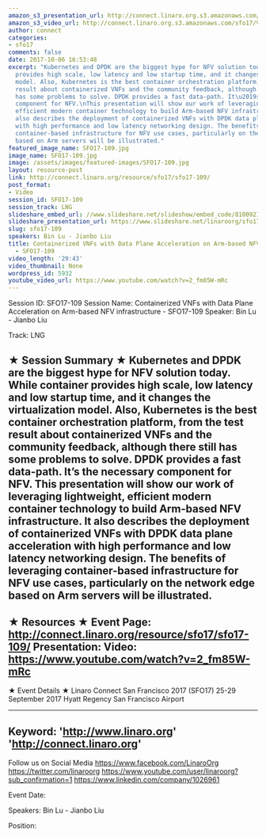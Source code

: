 ```yaml
---
amazon_s3_presentation_url: http://connect.linaro.org.s3.amazonaws.com/sfo17/Presentations/SFO17-109%20Containerized%20VNFs%20with%20Data%20Plane%20Acceleration%20on%20Arm%20platform.pdf
amazon_s3_video_url: http://connect.linaro.org.s3.amazonaws.com/sfo17/Videos/SFO17-109%20-%20Containerized%20VNFs%20with%20Data%20Plane%20Acceleration%20on%20Arm-based%20NFV%20infrastructure.mp4
author: connect
categories:
- sfo17
comments: false
date: 2017-10-06 16:53:48
excerpt: "Kubernetes and DPDK are the biggest hype for NFV solution today. While container
  provides high scale, low latency and low startup time, and it changes the virtualization
  model. Also, Kubernetes is the best container orchestration platform, from the test
  result about containerized VNFs and the community feedback, although there still
  has some problems to solve. DPDK provides a fast data-path. It\u2019s the necessary
  component for NFV.\nThis presentation will show our work of leveraging lightweight,
  efficient modern container technology to build Arm-based NFV infrastructure. It
  also describes the deployment of containerized VNFs with DPDK data plane acceleration
  with high performance and low latency networking design. The benefits of leveraging
  container-based infrastructure for NFV use cases, particularly on the network edge
  based on Arm servers will be illustrated."
featured_image_name: SFO17-109.jpg
image_name: SFO17-109.jpg
image: /assets/images/featured-images/SFO17-109.jpg
layout: resource-post
link: http://connect.linaro.org/resource/sfo17/sfo17-109/
post_format:
- Video
session_id: SFO17-109
session_track: LNG
slideshare_embed_url: //www.slideshare.net/slideshow/embed_code/81009212
slideshare_presentation_url: https://www.slideshare.net/linaroorg/sfo17-109-containerized-vn-fs-with-data-plane-acceleration-on-arm-platform
slug: sfo17-109
speakers: Bin Lu - Jianbo Liu
title: Containerized VNFs with Data Plane Acceleration on Arm-based NFV infrastructure
  - SFO17-109
video_length: '29:43'
video_thumbnail: None
wordpress_id: 5932
youtube_video_url: https://www.youtube.com/watch?v=2_fm85W-mRc
---
```


Session ID: SFO17-109
Session Name: Containerized VNFs with Data Plane Acceleration on Arm-based NFV infrastructure - SFO17-109
Speaker: Bin Lu - Jianbo Liu

Track: LNG

★ Session Summary ★
Kubernetes and DPDK are the biggest hype for NFV solution today. While container provides high scale, low latency and low startup time, and it changes the virtualization model. Also, Kubernetes is the best container orchestration platform, from the test result about containerized VNFs and the community feedback, although there still has some problems to solve. DPDK provides a fast data-path. It’s the necessary component for NFV.
This presentation will show our work of leveraging lightweight, efficient modern container technology to build Arm-based NFV infrastructure. It also describes the deployment of containerized VNFs with DPDK data plane acceleration with high performance and low latency networking design. The benefits of leveraging container-based infrastructure for NFV use cases, particularly on the network edge based on Arm servers will be illustrated.
---------------------------------------------------
★ Resources ★
Event Page: http://connect.linaro.org/resource/sfo17/sfo17-109/
Presentation:
Video: https://www.youtube.com/watch?v=2_fm85W-mRc
---------------------------------------------------

★ Event Details ★
Linaro Connect San Francisco 2017 (SFO17)
25-29 September 2017
Hyatt Regency San Francisco Airport

---------------------------------------------------
Keyword:
'http://www.linaro.org'
'http://connect.linaro.org'
---------------------------------------------------
Follow us on Social Media
https://www.facebook.com/LinaroOrg
https://twitter.com/linaroorg
https://www.youtube.com/user/linaroorg?sub_confirmation=1
https://www.linkedin.com/company/1026961

Event Date:

Speakers: Bin Lu - Jianbo Liu

Position:
